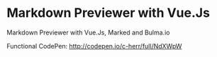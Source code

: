 # Markdown Previewer with Vue.Js
Markdown Previewer with Vue.Js, Marked and Bulma.io

Functional CodePen: http://codepen.io/c-herr/full/NdXWpW

